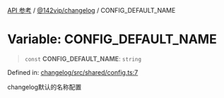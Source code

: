 [API 参考](../wiki/Home) / [@142vip/changelog](../wiki/@142vip.changelog) / CONFIG\_DEFAULT\_NAME

# Variable: CONFIG\_DEFAULT\_NAME

> `const` **CONFIG\_DEFAULT\_NAME**: `string`

Defined in: [changelog/src/shared/config.ts:7](https://github.com/142vip/core-x/blob/15d5bc9ef4bece78c0e60bdf074a2d245f625100/packages/changelog/src/shared/config.ts#L7)

changelog默认的名称配置

